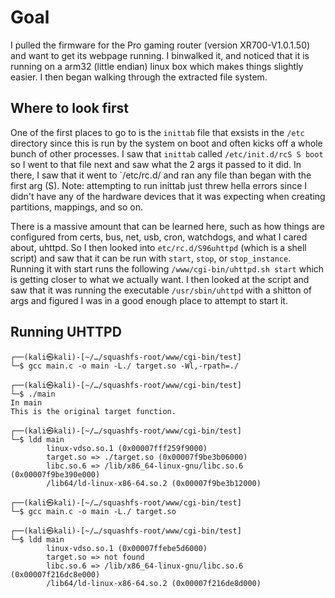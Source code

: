# Goal
I pulled the firmware for the Pro gaming router (version XR700-V1.0.1.50) and want to get its webpage running. I binwalked it, and noticed that it is running on a arm32 (little endian) linux box which makes things slightly easier. I then began walking through the extracted file system.

## Where to look first
One of the first places to go to is the `inittab` file that exsists in the `/etc` directory since this is run by the system on boot and often kicks off a whole bunch of other processes. I saw that `inittab` called `/etc/init.d/rcS S boot` so I went to that file next and saw what the 2 args it passed to it did. In there, I saw that it went to `/etc/rc.d/ and ran any file than began with the first arg (S). Note: attempting to run inittab just threw hella errors since I didn't have any of the hardware devices that it was expecting when creating partitions, mappings, and so on.

There is a massive amount that can be learned here, such as how things are configured from certs, bus, net, usb, cron, watchdogs, and what I cared about, uhttpd. So I then looked into `etc/rc.d/S96uhttpd` (which is a shell script) and saw that it can be run with `start`, `stop`, or `stop_instance`. Running it with start runs the following `/www/cgi-bin/uhttpd.sh start` which is getting closer to what we actually want. I then looked at the script and saw that it was running the executable `/usr/sbin/uhttpd` with a shitton of args and figured I was in a good enough place to attempt to start it.

## Running UHTTPD

```                                                                                                         
┌──(kali㉿kali)-[~/…/squashfs-root/www/cgi-bin/test]
└─$ gcc main.c -o main -L./ target.so -Wl,-rpath=./ 
                                                                                                                    
┌──(kali㉿kali)-[~/…/squashfs-root/www/cgi-bin/test]
└─$ ./main 
In main
This is the original target function.
                                                                                                                    
┌──(kali㉿kali)-[~/…/squashfs-root/www/cgi-bin/test]
└─$ ldd main
        linux-vdso.so.1 (0x00007fff259f9000)
        target.so => ./target.so (0x00007f9be3b06000)
        libc.so.6 => /lib/x86_64-linux-gnu/libc.so.6 (0x00007f9be390e000)
        /lib64/ld-linux-x86-64.so.2 (0x00007f9be3b12000)
                                                                                                                    
┌──(kali㉿kali)-[~/…/squashfs-root/www/cgi-bin/test]
└─$ gcc main.c -o main -L./ target.so              
                                                                                                                    
┌──(kali㉿kali)-[~/…/squashfs-root/www/cgi-bin/test]
└─$ ldd main
        linux-vdso.so.1 (0x00007ffebe5d6000)
        target.so => not found
        libc.so.6 => /lib/x86_64-linux-gnu/libc.so.6 (0x00007f216dc8e000)
        /lib64/ld-linux-x86-64.so.2 (0x00007f216de8d000)

```
